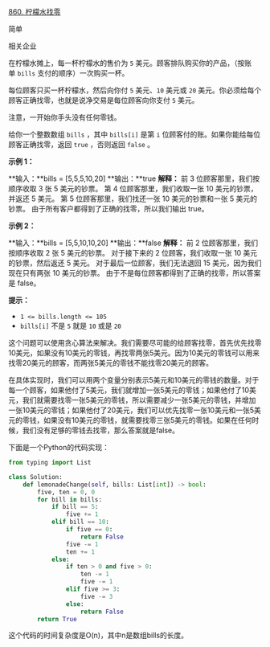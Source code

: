 [860. 柠檬水找零](https://leetcode.cn/problems/lemonade-change/)

简单

相关企业

在柠檬水摊上，每一杯柠檬水的售价为 `5` 美元。顾客排队购买你的产品，（按账单 `bills` 支付的顺序）一次购买一杯。

每位顾客只买一杯柠檬水，然后向你付 `5` 美元、`10` 美元或 `20` 美元。你必须给每个顾客正确找零，也就是说净交易是每位顾客向你支付 `5` 美元。

注意，一开始你手头没有任何零钱。

给你一个整数数组 `bills` ，其中 `bills[i]` 是第 `i` 位顾客付的账。如果你能给每位顾客正确找零，返回 `true` ，否则返回 `false` 。

**示例 1：**

**输入：**bills = [5,5,5,10,20]
**输出：**true
**解释：** 前 3 位顾客那里，我们按顺序收取 3 张 5 美元的钞票。
第 4 位顾客那里，我们收取一张 10 美元的钞票，并返还 5 美元。
第 5 位顾客那里，我们找还一张 10 美元的钞票和一张 5 美元的钞票。
由于所有客户都得到了正确的找零，所以我们输出 true。

**示例 2：**

**输入：**bills = [5,5,10,10,20]
**输出：**false
**解释：** 前 2 位顾客那里，我们按顺序收取 2 张 5 美元的钞票。
对于接下来的 2 位顾客，我们收取一张 10 美元的钞票，然后返还 5 美元。
对于最后一位顾客，我们无法退回 15 美元，因为我们现在只有两张 10 美元的钞票。
由于不是每位顾客都得到了正确的找零，所以答案是 false。

**提示：**

- `1 <= bills.length <= 105`
- `bills[i]` 不是 `5` 就是 `10` 或是 `20`

这个问题可以使用贪心算法来解决。我们需要尽可能的给顾客找零，首先优先找零10美元，如果没有10美元的零钱，再找零两张5美元。因为10美元的零钱可以用来找零20美元的顾客，而两张5美元的零钱不能找零20美元的顾客。

在具体实现时，我们可以用两个变量分别表示5美元和10美元的零钱的数量。对于每一个顾客，如果他付了5美元，我们就增加一张5美元的零钱；如果他付了10美元，我们就需要找零一张5美元的零钱，所以需要减少一张5美元的零钱，并增加一张10美元的零钱；如果他付了20美元，我们可以优先找零一张10美元和一张5美元的零钱，如果没有10美元的零钱，就需要找零三张5美元的零钱。如果在任何时候，我们没有足够的零钱去找零，那么答案就是false。

下面是一个Python的代码实现：

```python
from typing import List

class Solution:
    def lemonadeChange(self, bills: List[int]) -> bool:
        five, ten = 0, 0
        for bill in bills:
            if bill == 5:
                five += 1
            elif bill == 10:
                if five == 0:
                    return False
                five -= 1
                ten += 1
            else:
                if ten > 0 and five > 0:
                    ten -= 1
                    five -= 1
                elif five >= 3:
                    five -= 3
                else:
                    return False
        return True
```

这个代码的时间复杂度是O(n)，其中n是数组bills的长度。
